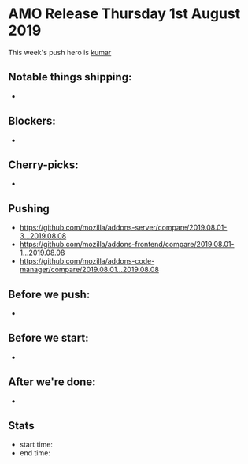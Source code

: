 # AMO Release Thursday 1st August 2019

This week's push hero is [kumar](https://github.com/kumar303)

## Notable things shipping:

*

## Blockers:

*

## Cherry-picks:

* 

## Pushing

- https://github.com/mozilla/addons-server/compare/2019.08.01-3...2019.08.08
- https://github.com/mozilla/addons-frontend/compare/2019.08.01-1...2019.08.08
- https://github.com/mozilla/addons-code-manager/compare/2019.08.01...2019.08.08

## Before we push:

* 

## Before we start:

*

## After we're done:

* 

## Stats

- start time:
- end time:
